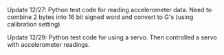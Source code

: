 Update 12/27: Python test code for reading accelerometer data. Need to combine 2 bytes into 16 bit signed word and convert to G's (using calibration setting)

Update 12/29: Python test code for using a servo. Then controlled a servo with accelerometer readings.
